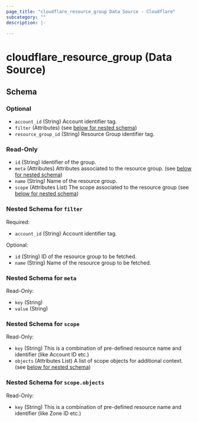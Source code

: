 ```yaml
---
page_title: "cloudflare_resource_group Data Source - Cloudflare"
subcategory: ""
description: |-
  
---
```


# cloudflare_resource_group (Data Source)




<!-- schema generated by tfplugindocs -->
## Schema

### Optional

- `account_id` (String) Account identifier tag.
- `filter` (Attributes) (see [below for nested schema](#nestedatt--filter))
- `resource_group_id` (String) Resource Group identifier tag.

### Read-Only

- `id` (String) Identifier of the group.
- `meta` (Attributes) Attributes associated to the resource group. (see [below for nested schema](#nestedatt--meta))
- `name` (String) Name of the resource group.
- `scope` (Attributes List) The scope associated to the resource group (see [below for nested schema](#nestedatt--scope))

<a id="nestedatt--filter"></a>
### Nested Schema for `filter`

Required:

- `account_id` (String) Account identifier tag.

Optional:

- `id` (String) ID of the resource group to be fetched.
- `name` (String) Name of the resource group to be fetched.


<a id="nestedatt--meta"></a>
### Nested Schema for `meta`

Read-Only:

- `key` (String)
- `value` (String)


<a id="nestedatt--scope"></a>
### Nested Schema for `scope`

Read-Only:

- `key` (String) This is a combination of pre-defined resource name and identifier (like Account ID etc.)
- `objects` (Attributes List) A list of scope objects for additional context. (see [below for nested schema](#nestedatt--scope--objects))

<a id="nestedatt--scope--objects"></a>
### Nested Schema for `scope.objects`

Read-Only:

- `key` (String) This is a combination of pre-defined resource name and identifier (like Zone ID etc.)


